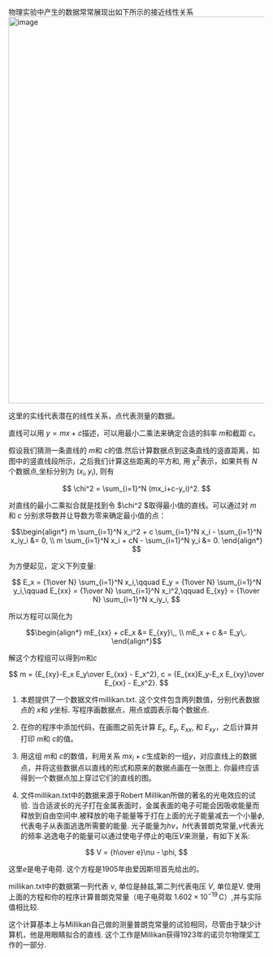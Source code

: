 
物理实验中产生的数据常常展现出如下所示的接近线性关系
<img width="760" alt="image" src="https://github.com/user-attachments/assets/f050995e-3bd9-43db-9720-445f381806ee" />

这里的实线代表潜在的线性关系，点代表测量的数据。


直线可以用 $y=mx+c$描述，可以用最小二乘法来确定合适的斜率 $m$和截距 $c$。

假设我们猜测一条直线的 $m$和 $c$的值.然后计算数据点到这条直线的竖直距离，如图中的竖直线段所示，之后我们计算这些距离的平方和, 用 $\chi^2$表示，如果共有 $N$ 个数据点,坐标分别为 $(x_i,y_i)$, 则有

$$
\chi^2 = \sum_{i=1}^N (mx_i+c-y_i)^2.
$$

对直线的最小二乘拟合就是找到令 $\chi^2 $取得最小值的直线。可以通过对 $m$ 和 $c$ 分别求导数并让导数为零来确定最小值的点：

$$\begin{align*}
m \sum_{i=1}^N x_i^2 + c \sum_{i=1}^N x_i - \sum_{i=1}^N x_iy_i &= 0, \\
m \sum_{i=1}^N x_i + cN - \sum_{i=1}^N y_i &= 0.
\end{align*}
$$

为方便起见，定义下列变量:

$$
E_x = {1\over N} \sum_{i=1}^N x_i,\qquad
E_y = {1\over N} \sum_{i=1}^N y_i,\qquad
E_{xx} = {1\over N} \sum_{i=1}^N x_i^2,\qquad
E_{xy} = {1\over N} \sum_{i=1}^N x_iy_i,
$$

所以方程可以简化为


$$\begin{align*}
mE_{xx} + cE_x &= E_{xy}\,, \\
mE_x + c &= E_y\,.
\end{align*}$$

解这个方程组可以得到$m$和$c$

$$
m = {E_{xy}-E_x E_y\over E_{xx} - E_x^2},  
c = {E_{xx}E_y-E_x E_{xy}\over E_{xx} - E_x^2}.
$$


1. 本题提供了一个数据文件millikan.txt. 这个文件包含两列数值，分别代表数据点的 $x$和 $y$坐标. 写程序画数据点，用点或圆表示每个数据点.  
2. 在你的程序中添加代码，在画图之前先计算 $E_x$, $E_y$, $E_{xx}$, 和 $E_{xy}$，之后计算并打印 $m$和 $c$的值。

3. 用这组 $m$和 $c$的数值，利用关系 $mx_i+c$生成新的一组$y$，对应直线上的数据点，并将这些数据点以直线的形式和原来的数据点画在一张图上. 你最终应该得到一个数据点加上穿过它们的直线的图。

4. 文件millikan.txt中的数据来源于Robert Millikan所做的著名的光电效应的试验. 当合适波长的光子打在金属表面时，金属表面的电子可能会因吸收能量而释放到自由空间中.被释放的电子能量等于打在上面的光子能量减去一个小量$\phi$, 代表电子从表面逃逸所需要的能量. 光子能量为$h\nu$，$h$代表普朗克常量,$\nu$代表光的频率.逃逸电子的能量可以通过使电子停止的电压$V$来测量，有如下关系:

$$
V = {h\over e}\nu - \phi,
$$

这里$e$是电子电荷. 这个方程是1905年由爱因斯坦首先给出的。

millikan.txt中的数据第一列代表 $\nu$, 单位是赫兹,第二列代表电压 $V$, 单位是V. 使用上面的方程和你的程序计算普朗克常量（电子电荷取 $1.602\times10^{-19}\,$C）,并与实际值相比较.

这个计算基本上与Millikan自己做的测量普朗克常量的试验相同，尽管由于缺少计算机，他是用眼睛拟合的直线. 这个工作是Millikan获得1923年的诺贝尔物理奖工作的一部分.
